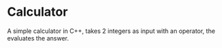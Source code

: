 # Calculator
A simple calculator in C++, takes 2 integers as input with an operator, the evaluates the answer.
